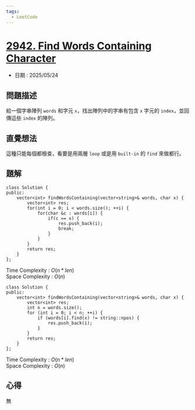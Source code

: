 ```yaml
---
tags:
  - LeetCode
---
```


# [2942. Find Words Containing Character](https://leetcode.com/problems/find-words-containing-character/description/)  

+ 日期 : 2025/05/24  

## 問題描述  

給一個字串陣列 `words` 和字元 `x`，找出陣列中的字串有包含 `x` 字元的 `index`，並回傳這些 `index` 的陣列。  

## 直覺想法  

這種只能每個都檢查，看要是用兩層 `loop` 或是用 `built-in` 的 `find` 來做都行。  

## 題解  

```cpp=
class Solution {
public:
    vector<int> findWordsContaining(vector<string>& words, char x) {
        vector<int> res;
        for(int i = 0; i < words.size(); ++i) {
            for(char &c : words[i]) {
                if(c == x) {
                    res.push_back(i);
                    break;
                }
            }
        }
        return res;
    }
};
```

Time Complexity : $O(n * len)$  
Space Complexity : $O(n)$  

```cpp=
class Solution {
public:
    vector<int> findWordsContaining(vector<string>& words, char x) {
        vector<int> res;
        int n = words.size();
        for (int i = 0; i < n; ++i) {
            if (words[i].find(x) != string::npos) {
                res.push_back(i);
            }
        }
        return res;
    }
};
```

Time Complexity : $O(n * len)$  
Space Complexity : $O(n)$  

## 心得  

無
